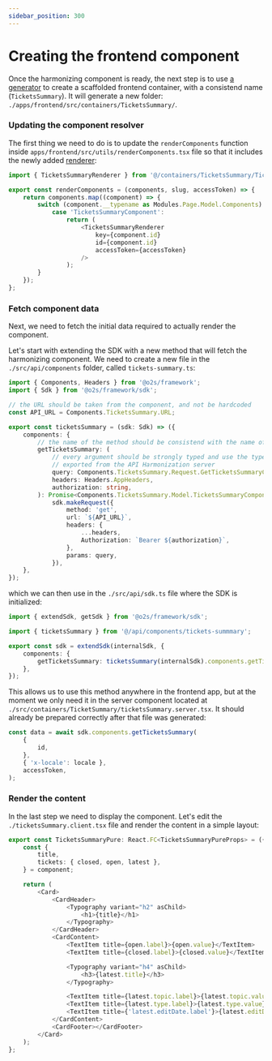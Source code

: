 ```yaml
---
sidebar_position: 300
---
```


# Creating the frontend component

Once the harmonizing component is ready, the next step is to use [a generator](../using-generators.md#frontend) to create a scaffolded frontend container, with a consistend name (`TicketsSummary`). It will generate a new folder: `./apps/frontend/src/containers/TicketsSummary/`.

### Updating the component resolver

The first thing we need to do is to update the `renderComponents` function inside `apps/frontend/src/utils/renderComponents.tsx` file so that it includes the newly added [renderer](../../main-components/frontend-app/component-structure.md#renderer):

```typescript jsx
import { TicketsSummaryRenderer } from '@/containers/TicketsSummary/TicketsSummary.renderer';

export const renderComponents = (components, slug, accessToken) => {
    return components.map((component) => {
        switch (component.__typename as Modules.Page.Model.Components) {
            case 'TicketsSummaryComponent':
                return (
                    <TicketsSummaryRenderer
                        key={component.id}
                        id={component.id}
                        accessToken={accessToken}
                    />
                );
        }
    });
};

```

### Fetch component data

Next, we need to fetch the initial data required to actually render the component.

Let's start with extending the SDK with a new method that will fetch the harmonizing component. We need to create a new file in the `./src/api/components` folder, called `tickets-summary.ts`:

```typescript
import { Components, Headers } from '@o2s/framework';
import { Sdk } from '@o2s/framework/sdk';

// the URL should be taken from the component, and not be hardcoded
const API_URL = Components.TicketsSummary.URL;

export const ticketsSummary = (sdk: Sdk) => ({
    components: {
        // the name of the method should be consistend with the name of the component
        getTicketsSummary: (
            // every argument should be strongly typed and use the types
            // exported from the API Harmonization server
            query: Components.TicketsSummary.Request.GetTicketsSummaryComponentQuery,
            headers: Headers.AppHeaders,
            authorization: string,
        ): Promise<Components.TicketsSummary.Model.TicketsSummaryComponent> =>
            sdk.makeRequest({
                method: 'get',
                url: `${API_URL}`,
                headers: {
                    ...headers,
                    Authorization: `Bearer ${authorization}`,
                },
                params: query,
            }),
    },
});
```

which we can then use in the `./src/api/sdk.ts` file where the SDK is initialized:

```typescript
import { extendSdk, getSdk } from '@o2s/framework/sdk';

import { ticketsSummary } from '@/api/components/tickets-summmary';

export const sdk = extendSdk(internalSdk, {
    components: {
        getTicketsSummary: ticketsSummary(internalSdk).components.getTicketsSummary,
    },
});
```

This allows us to use this method anywhere in the frontend app, but at the moment we only need it in the server component located at `./src/containers/TicketSummary/ticketsSummary.server.tsx`. It should already be prepared correctly after that file was generated:

```typescript jsx
const data = await sdk.components.getTicketsSummary(
    {
        id,
    },
    { 'x-locale': locale },
    accessToken,
);
```

### Render the content

In the last step we need to display the component. Let's edit the `./ticketsSummary.client.tsx` file and render the content in a simple layout:

```typescript jsx
export const TicketsSummaryPure: React.FC<TicketsSummaryPureProps> = ({ ...component }) => {
    const {
        title,
        tickets: { closed, open, latest },
    } = component;

    return (
        <Card>
            <CardHeader>
                <Typography variant="h2" asChild>
                    <h1>{title}</h1>
                </Typography>
            </CardHeader>
            <CardContent>
                <TextItem title={open.label}>{open.value}</TextItem>
                <TextItem title={closed.label}>{closed.value}</TextItem>

                <Typography variant="h4" asChild>
                    <h3>{latest.title}</h3>
                </Typography>

                <TextItem title={latest.topic.label}>{latest.topic.value}</TextItem>
                <TextItem title={latest.type.label}>{latest.type.value}</TextItem>
                <TextItem title={'latest.editDate.label'}>{latest.editDate.value}</TextItem>
            </CardContent>
            <CardFooter></CardFooter>
        </Card>
    );
};
```
